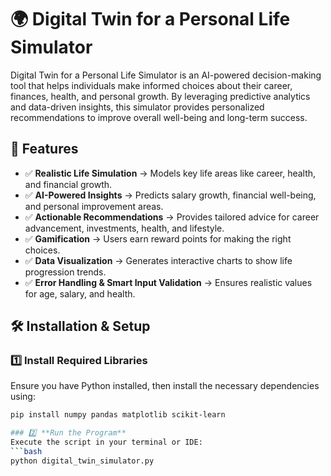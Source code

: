 # 🌍 **Digital Twin for a Personal Life Simulator**

Digital Twin for a Personal Life Simulator is an AI-powered decision-making tool that helps individuals make informed choices about their career, finances, health, and personal growth. By leveraging predictive analytics and data-driven insights, this simulator provides personalized recommendations to improve overall well-being and long-term success.

## 🚀 **Features**
- ✅ **Realistic Life Simulation** → Models key life areas like career, health, and financial growth.
- ✅ **AI-Powered Insights** → Predicts salary growth, financial well-being, and personal improvement areas.
- ✅ **Actionable Recommendations** → Provides tailored advice for career advancement, investments, health, and lifestyle.
- ✅ **Gamification** → Users earn reward points for making the right choices.
- ✅ **Data Visualization** → Generates interactive charts to show life progression trends.
- ✅ **Error Handling & Smart Input Validation** → Ensures realistic values for age, salary, and health.

## 🛠️ **Installation & Setup**

### 1️⃣ **Install Required Libraries**
Ensure you have Python installed, then install the necessary dependencies using:
```bash
pip install numpy pandas matplotlib scikit-learn

### 2️⃣ **Run the Program**
Execute the script in your terminal or IDE:
```bash
python digital_twin_simulator.py
